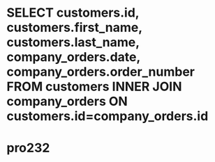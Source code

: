 # SELECT customers.id, customers.first_name, customers.last_name, company_orders.date, company_orders.order_number FROM customers INNER JOIN company_orders ON customers.id=company_orders.id


# pro232

